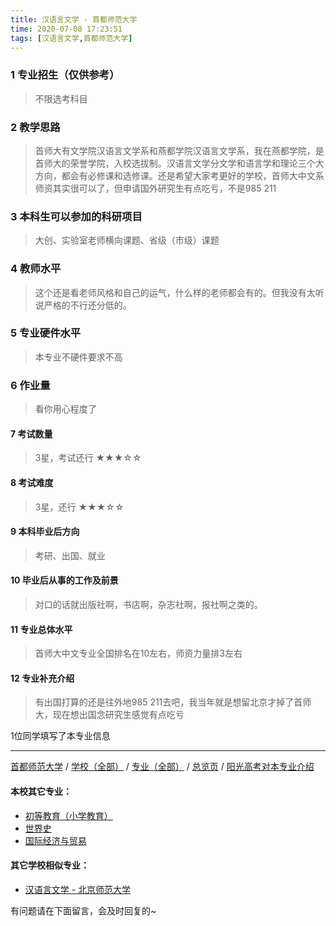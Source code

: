 ```yaml
---
title: 汉语言文学 - 首都师范大学
time: 2020-07-08 17:23:51
tags: [汉语言文学,首都师范大学]
---
```

### 1 专业招生（仅供参考）  
> 不限选考科目 

### 2 教学思路
> 首师大有文学院汉语言文学系和燕都学院汉语言文学系，我在燕都学院，是首师大的荣誉学院，入校选拔制。汉语言文学分文学和语言学和理论三个大方向，都会有必修课和选修课。还是希望大家考更好的学校，首师大中文系师资其实很可以了，但申请国外研究生有点吃亏，不是985  211


### 3 本科生可以参加的科研项目
>  大创、实验室老师横向课题、省级（市级）课题


### 4 教师水平
> 这个还是看老师风格和自己的运气，什么样的老师都会有的。但我没有太听说严格的不行还分低的。


### 5 专业硬件水平
> 本专业不硬件要求不高


### 6 作业量
>看你用心程度了



#### 7 考试数量
>3星，考试还行
★★★☆☆



#### 8 考试难度
> 3星，还行
★★★☆☆

#### 9 本科毕业后方向
> 考研、出国、就业


#### 10 毕业后从事的工作及前景
> 对口的话就出版社啊，书店啊，杂志社啊，报社啊之类的。


#### 11 专业总体水平
> 首师大中文专业全国排名在10左右，师资力量排3左右


#### 12 专业补充介绍
> 有出国打算的还是往外地985 211去吧，我当年就是想留北京才掉了首师大，现在想出国念研究生感觉有点吃亏

1位同学填写了本专业信息
***
[首都师范大学](http://www.jianshu.com/p/8239521db7bd) / [学校（全部）](http://www.jianshu.com/p/3efa6bcca419) / [专业（全部）](http://www.jianshu.com/p/2d4c6d3552c2) / [总览页](http://www.jianshu.com/p/445daeb4fa00) / [阳光高考对本专业介绍](http://gaokao.chsi.com.cn/sch/zyk/view.do?schId=73394606&specId=73383455
)
#### 本校其它专业：
- [初等教育（小学教育）](http://www.jianshu.com/p/e65dc2a1d9bb)
- [世界史](http://www.jianshu.com/p/cce9dba656dc)
- [国际经济与贸易](https://www.jianshu.com/p/1f0ba424bfb5)

#### 其它学校相似专业：
- [汉语言文学 - 北京师范大学](http://www.jianshu.com/p/3aae24e6fd08)

有问题请在下面留言，会及时回复的~